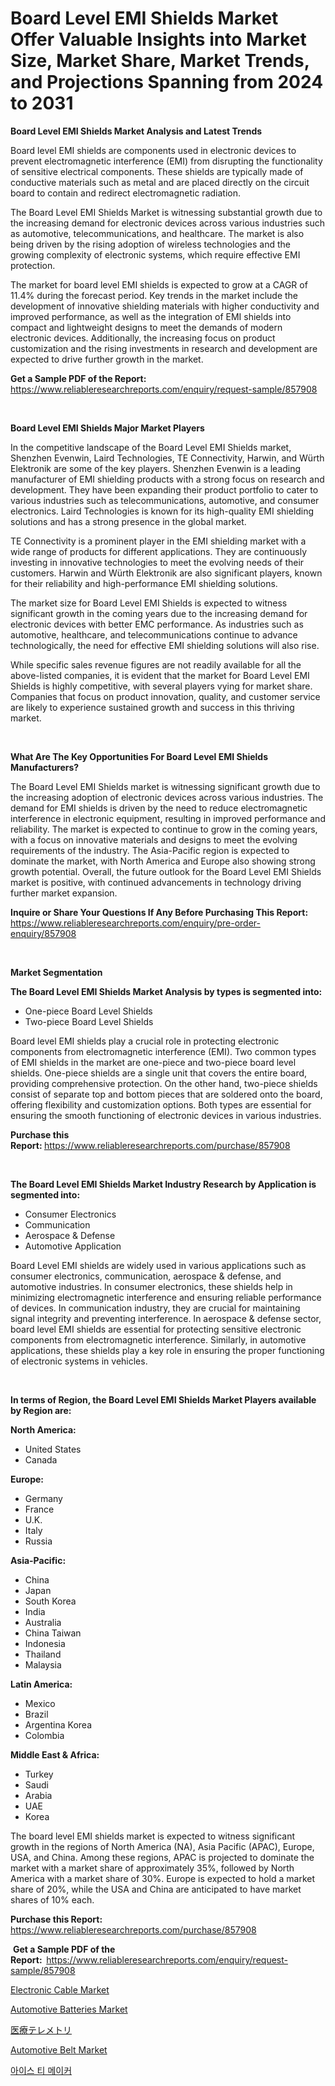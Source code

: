 <p><h1>Board Level EMI Shields Market Offer Valuable Insights into Market Size, Market Share, Market Trends, and Projections Spanning from 2024 to 2031</h1></p><p><strong>Board Level EMI Shields Market Analysis and Latest Trends</strong></p>
<p><p>Board level EMI shields are components used in electronic devices to prevent electromagnetic interference (EMI) from disrupting the functionality of sensitive electrical components. These shields are typically made of conductive materials such as metal and are placed directly on the circuit board to contain and redirect electromagnetic radiation. </p><p>The Board Level EMI Shields Market is witnessing substantial growth due to the increasing demand for electronic devices across various industries such as automotive, telecommunications, and healthcare. The market is also being driven by the rising adoption of wireless technologies and the growing complexity of electronic systems, which require effective EMI protection.</p><p>The market for board level EMI shields is expected to grow at a CAGR of 11.4% during the forecast period. Key trends in the market include the development of innovative shielding materials with higher conductivity and improved performance, as well as the integration of EMI shields into compact and lightweight designs to meet the demands of modern electronic devices. Additionally, the increasing focus on product customization and the rising investments in research and development are expected to drive further growth in the market.</p></p>
<p><strong>Get a Sample PDF of the Report:&nbsp;</strong> <a href="https://www.reliableresearchreports.com/enquiry/request-sample/857908">https://www.reliableresearchreports.com/enquiry/request-sample/857908</a></p>
<p>&nbsp;</p>
<p><strong>Board Level EMI Shields Major Market Players</strong></p>
<p><p>In the competitive landscape of the Board Level EMI Shields market, Shenzhen Evenwin, Laird Technologies, TE Connectivity, Harwin, and Würth Elektronik are some of the key players. Shenzhen Evenwin is a leading manufacturer of EMI shielding products with a strong focus on research and development. They have been expanding their product portfolio to cater to various industries such as telecommunications, automotive, and consumer electronics. Laird Technologies is known for its high-quality EMI shielding solutions and has a strong presence in the global market.</p><p>TE Connectivity is a prominent player in the EMI shielding market with a wide range of products for different applications. They are continuously investing in innovative technologies to meet the evolving needs of their customers. Harwin and Würth Elektronik are also significant players, known for their reliability and high-performance EMI shielding solutions.</p><p>The market size for Board Level EMI Shields is expected to witness significant growth in the coming years due to the increasing demand for electronic devices with better EMC performance. As industries such as automotive, healthcare, and telecommunications continue to advance technologically, the need for effective EMI shielding solutions will also rise.</p><p>While specific sales revenue figures are not readily available for all the above-listed companies, it is evident that the market for Board Level EMI Shields is highly competitive, with several players vying for market share. Companies that focus on product innovation, quality, and customer service are likely to experience sustained growth and success in this thriving market.</p></p>
<p>&nbsp;</p>
<p><strong>What Are The Key Opportunities For Board Level EMI Shields Manufacturers?</strong></p>
<p><p>The Board Level EMI Shields market is witnessing significant growth due to the increasing adoption of electronic devices across various industries. The demand for EMI shields is driven by the need to reduce electromagnetic interference in electronic equipment, resulting in improved performance and reliability. The market is expected to continue to grow in the coming years, with a focus on innovative materials and designs to meet the evolving requirements of the industry. The Asia-Pacific region is expected to dominate the market, with North America and Europe also showing strong growth potential. Overall, the future outlook for the Board Level EMI Shields market is positive, with continued advancements in technology driving further market expansion.</p></p>
<p><strong>Inquire or Share Your Questions If Any Before Purchasing This Report:</strong> <a href="https://www.reliableresearchreports.com/enquiry/pre-order-enquiry/857908">https://www.reliableresearchreports.com/enquiry/pre-order-enquiry/857908</a></p>
<p>&nbsp;</p>
<p><strong>Market Segmentation</strong></p>
<p><strong>The Board Level EMI Shields Market Analysis by types is segmented into:</strong></p>
<p><ul><li>One-piece Board Level Shields</li><li>Two-piece Board Level Shields</li></ul></p>
<p><p>Board level EMI shields play a crucial role in protecting electronic components from electromagnetic interference (EMI). Two common types of EMI shields in the market are one-piece and two-piece board level shields. One-piece shields are a single unit that covers the entire board, providing comprehensive protection. On the other hand, two-piece shields consist of separate top and bottom pieces that are soldered onto the board, offering flexibility and customization options. Both types are essential for ensuring the smooth functioning of electronic devices in various industries.</p></p>
<p><strong>Purchase this Report:&nbsp;</strong><a href="https://www.reliableresearchreports.com/purchase/857908">https://www.reliableresearchreports.com/purchase/857908</a></p>
<p>&nbsp;</p>
<p><strong>The Board Level EMI Shields Market Industry Research by Application is segmented into:</strong></p>
<p><ul><li>Consumer Electronics</li><li>Communication</li><li>Aerospace & Defense</li><li>Automotive Application</li></ul></p>
<p><p>Board Level EMI shields are widely used in various applications such as consumer electronics, communication, aerospace & defense, and automotive industries. In consumer electronics, these shields help in minimizing electromagnetic interference and ensuring reliable performance of devices. In communication industry, they are crucial for maintaining signal integrity and preventing interference. In aerospace & defense sector, board level EMI shields are essential for protecting sensitive electronic components from electromagnetic interference. Similarly, in automotive applications, these shields play a key role in ensuring the proper functioning of electronic systems in vehicles.</p></p>
<p>&nbsp;</p>
<p><strong>In terms of Region, the Board Level EMI Shields Market Players available by Region are:</strong></p>
<p>
    <p> <strong> North America: </strong>
        <ul>
            <li>United States</li>
            <li>Canada</li>
        </ul>
        </p> 
    <p> <strong> Europe: </strong>
        <ul>
            <li>Germany</li>
            <li>France</li>
            <li>U.K.</li>
            <li>Italy</li>
            <li>Russia</li>
        </ul>
        </p> 
    <p> <strong> Asia-Pacific: </strong>
        <ul>
            <li>China</li>
            <li>Japan</li>
            <li>South Korea</li>
            <li>India</li>
            <li>Australia</li>
            <li>China Taiwan</li>
            <li>Indonesia</li>
            <li>Thailand</li>
            <li>Malaysia</li>
        </ul>
        </p> 
    <p> <strong> Latin America: </strong>
        <ul>
            <li>Mexico</li>
            <li>Brazil</li>
            <li>Argentina Korea</li>
            <li>Colombia</li>
        </ul>
        </p> 
    <p> <strong> Middle East & Africa: </strong>
        <ul>
            <li>Turkey</li>
            <li>Saudi</li>
            <li>Arabia</li>
            <li>UAE</li>
            <li>Korea</li>
        </ul>
    </p>
    </p>
<p><p>The board level EMI shields market is expected to witness significant growth in the regions of North America (NA), Asia Pacific (APAC), Europe, USA, and China. Among these regions, APAC is projected to dominate the market with a market share of approximately 35%, followed by North America with a market share of 30%. Europe is expected to hold a market share of 20%, while the USA and China are anticipated to have market shares of 10% each.</p></p>
<p><strong>Purchase this Report: </strong><a href="https://www.reliableresearchreports.com/purchase/857908">https://www.reliableresearchreports.com/purchase/857908</a></p>
<p>&nbsp;<strong>Get a Sample PDF of the Report:&nbsp;&nbsp;</strong><a href="https://www.reliableresearchreports.com/enquiry/request-sample/857908">https://www.reliableresearchreports.com/enquiry/request-sample/857908</a></p>
<p><strong></strong></p>
<p><p><a href="https://github.com/joannesouthgate/Market-Research-Report-List-2/blob/main/electronic-cable-market.md">Electronic Cable Market</a></p><p><a href="https://issuu.com/reportprime-2/docs/automotive-batteries-market-size-2030.pptx">Automotive Batteries Market</a></p><p><a href="https://github.com/EmoryYundt1935/Market-Research-Report-List-1/blob/main/38046039781.md">医療テレメトリ</a></p><p><a href="https://issuu.com/reportprime-2/docs/automotive-belt-market-size-2030.pptx">Automotive Belt Market</a></p><p><a href="https://github.com/vskv4779xr1/Market-Research-Report-List-1/blob/main/63964749120.md">아이스 티 메이커</a></p></p>